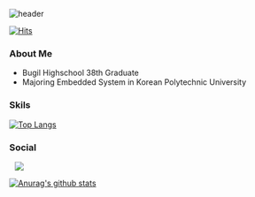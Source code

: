 ![header](https://capsule-render.vercel.app/api?type=soft&color=random&height=300&section=header&text=ChanWhanPark&fontSize=75)

[![Hits](https://hits.seeyoufarm.com/api/count/incr/badge.svg?url=https%3A%2F%2Fgithub.com%2FChanWhanPark&count_bg=%2379C83D&title_bg=%23555555&icon=&icon_color=%23E7E7E7&title=hits&edge_flat=false)](https://hits.seeyoufarm.com)

### About Me
- Bugil Highschool 38th Graduate
- Majoring Embedded System in Korean Polytechnic University

### Skils
[![Top Langs](https://github-readme-stats.vercel.app/api/top-langs/?username=ChanWhanPark)](https://github.com/anuraghazra/github-readme-stats)

### Social
<div>
    <a href="https://instagram.com/chanan_park">
        <img 
            src="http://img.shields.io/badge/-Instagram-black?style=flat&logo=Instagram&link=https://instagram.com/chanan_park/"
            style="height : auto; margin-left : 10px; margin-right : 10px;"/>
    </a>
</div>

[![Anurag's github stats](https://github-readme-stats.vercel.app/api?username=ChanWhanPark)](https://github.com/anuraghazra/github-readme-stats)

<!--
**ChanWhanPark/ChanWhanPark** is a ✨ _special_ ✨ repository because its `README.md` (this file) appears on your GitHub profile.

Here are some ideas to get you started:

- 🔭 I’m currently working on ...
- 🌱 I’m currently learning ...
- 👯 I’m looking to collaborate on ...
- 🤔 I’m looking for help with ...
- 💬 Ask me about ...
- 📫 How to reach me: ...
- 😄 Pronouns: ...
- ⚡ Fun fact: ...
-->
